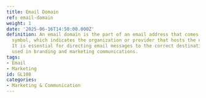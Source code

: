```yaml
---
title: Email Domain
ref: email-domain
weight: 1
date: '2025-06-16T14:50:00.000Z'
definition: An email domain is the part of an email address that comes after the "@"
  symbol, which indicates the organization or provider that hosts the email account.
  It is essential for directing email messages to the correct destination and is often
  used in branding and marketing communications.
tags:
- Email
- Marketing
id: GL108
categories:
- Marketing & Communication
---
```


